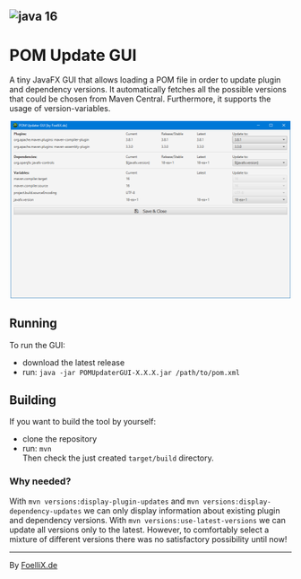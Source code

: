 ![java 16](https://img.shields.io/badge/java-16-brightgreen.svg)
---
# POM Update GUI
A tiny JavaFX GUI that allows loading a POM file in order to update plugin and dependency versions.
It automatically fetches all the possible versions that could be chosen from Maven Central.
Furthermore, it supports the usage of version-variables.

<p align="center">
	<a href="https://raw.githubusercontent.com/FoelliX/POMUpdaterGUI/master/screenshot.png" target="_blank"><img src="https://raw.githubusercontent.com/FoelliX/POMUpdaterGUI/master/screenshot.png" width="500px"/></a>
</p>

## Running 
To run the GUI:
- download the latest release
- run: `java -jar POMUpdaterGUI-X.X.X.jar /path/to/pom.xml`

## Building
If you want to build the tool by yourself:
- clone the repository
- run: `mvn`  
Then check the just created `target/build` directory.

### Why needed?
With `mvn versions:display-plugin-updates` and `mvn versions:display-dependency-updates` we can only display information about existing plugin and dependency versions.
With `mvn versions:use-latest-versions` we can update all versions only to the latest.
However, to comfortably select a mixture of different versions there was no satisfactory possibility until now!

---

By [FoelliX.de](https://FoelliX.de)